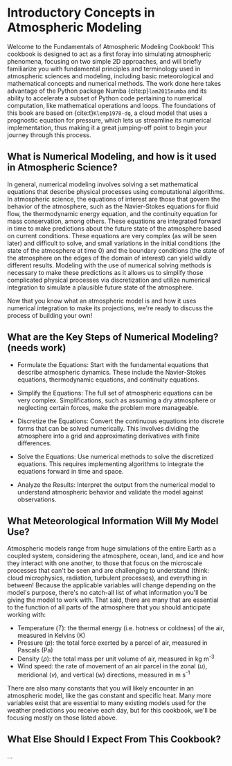 # Introductory Concepts in Atmospheric Modeling

Welcome to the Fundamentals of Atmospheric Modeling Cookbook! This cookbook is designed to act as a first foray into simulating atmospheric phenomena, focusing on two simple 2D approaches, and will briefly familiarize you with fundamental principles and terminology used in atmospheric sciences and modeling, including basic meteorological and mathematical concepts and numerical methods. The work done here takes advantage of the Python package Numba {cite:p}`lam2015numba` and its ability to accelerate a subset of Python code pertaining to numerical computation, like mathematical operations and loops. The foundations of this book are based on {cite:t}`Klemp1978-dq`, a cloud model that uses a prognostic equation for pressure, which lets us streamline its numerical implementation, thus making it a great jumping-off point to begin your journey through this process.

## What is Numerical Modeling, and how is it used in Atmospheric Science?

In general, numerical modeling involves solving a set mathematical equations that describe physical processes using computational algorithms. In atmospheric science, the equations of interest are those that govern the behavior of the atmosphere, such as the Navier-Stokes equations for fluid flow, the thermodynamic energy equation, and the continuity equation for mass conservation, among others. These equations are integrated forward in time to make predictions about the future state of the atmosphere based on current conditions. These equations are very complex (as will be seen later) and difficult to solve, and small variations in the initial conditions (the state of the atmosphere at time 0) and the boundary conditions (the state of the atmosphere on the edges of the domain of interest) can yield wildly different results. Modeling with the use of numerical solving methods is necessary to make these predictions as it allows us to simplify those complicated physical processes via discretization and utilize numerical integration to simulate a plausible future state of the atmosphere.

Now that you know what an atmospheric model is and how it uses numerical integration to make its projections, we're ready to discuss the process of building your own!

## What are the Key Steps of Numerical Modeling? (needs work)


- Formulate the Equations: Start with the fundamental equations that describe atmospheric dynamics. These include the Navier-Stokes equations, thermodynamic equations, and continuity equations.

- Simplify the Equations: The full set of atmospheric equations can be very complex. Simplifications, such as assuming a dry atmosphere or neglecting certain forces, make the problem more manageable.

- Discretize the Equations: Convert the continuous equations into discrete forms that can be solved numerically. This involves dividing the atmosphere into a grid and approximating derivatives with finite differences.

- Solve the Equations: Use numerical methods to solve the discretized equations. This requires implementing algorithms to integrate the equations forward in time and space.

- Analyze the Results: Interpret the output from the numerical model to understand atmospheric behavior and validate the model against observations.

## What Meteorological Information Will My Model Use?

Atmospheric models range from huge simulations of the entire Earth as a coupled system, considering the atmosphere, ocean, land, and ice and how they interact with one another, to those that focus on the microscale processes that can't be seen and are challenging to understand (think: cloud microphysics, radiation, turbulent processes), and everything in between! Because the applicable variables will change depending on the model's purpose, there's no catch-all list of what information you'll be giving the model to work with. That said, there are many that are essential to the function of all parts of the atmosphere that you should anticipate working with:

- Temperature ($T$): the thermal energy (i.e. hotness or coldness) of the air, measured in Kelvins (K)
- Pressure ($p$): the total force exerted by a parcel of air, measured in Pascals (Pa)
- Density ($\rho$): the total mass per unit volume of air, measured in kg m<sup>-3</sup>
- Wind speed: the rate of movement of an air parcel in the zonal ($u$), meridional ($v$), and vertical ($w$) directions, measured in m s<sup>-1</sup>

There are also many constants that you will likely encounter in an atmospheric model, like the gas constant and specific heat. Many more variables exist that are essential to many existing models used for the weather predictions you receive each day, but for this cookbook, we'll be focusing mostly on those listed above.

## What Else Should I Expect From This Cookbook?


...